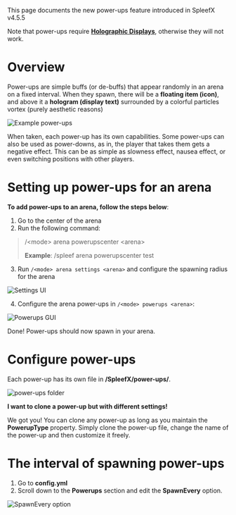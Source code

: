 
This page documents the new power-ups feature introduced in SpleefX v4.5.5

Note that power-ups require **[Holographic Displays](https://dev.bukkit.org/projects/holographic-displays)**, otherwise they will not work.

# Overview
Power-ups are simple buffs (or de-buffs) that appear randomly in an arena on a fixed interval. When they spawn, there will be a **floating item (icon)**, and above it a **hologram (display text)** surrounded by a colorful particles vortex (purely aesthetic reasons)

![Example power-ups](https://i.imgur.com/G6TpjNq.png)

When taken, each power-up has its own capabilities. Some power-ups can also be used as power-downs, as in, the player that takes them gets a negative effect. This can be as simple as slowness effect, nausea effect, or even switching positions with other players.

# Setting up power-ups for an arena

**To add power-ups to an arena, follow the steps below**:
1. Go to the center of the arena
2. Run the following command:
> /\<mode> arena powerupscenter \<arena>
>
> **Example**: /spleef arena powerupscenter test
3. Run `/<mode> arena settings <arena>` and configure the spawning radius for the arena

![Settings UI](https://i.imgur.com/0M5kxBk.png)

4. Configure the arena power-ups in `/<mode> powerups <arena>`:

![Powerups GUI](https://i.imgur.com/K3cUJF4.png)

Done! Power-ups should now spawn in your arena. 

# Configure power-ups
Each power-up has its own file in **/SpleefX/power-ups/**. 

![power-ups folder](https://i.imgur.com/kV1M85c.png)

**I want to clone a power-up but with different settings!**

We got you! You can clone any power-up as long as you maintain the **PowerupType** property. Simply clone the power-up file, change the name of the power-up and then customize it freely.

# The interval of spawning power-ups
1. Go to **config.yml**
2. Scroll down to the **Powerups** section and edit the **SpawnEvery** option.

![SpawnEvery option](https://i.imgur.com/Tgwzm9I.png)
